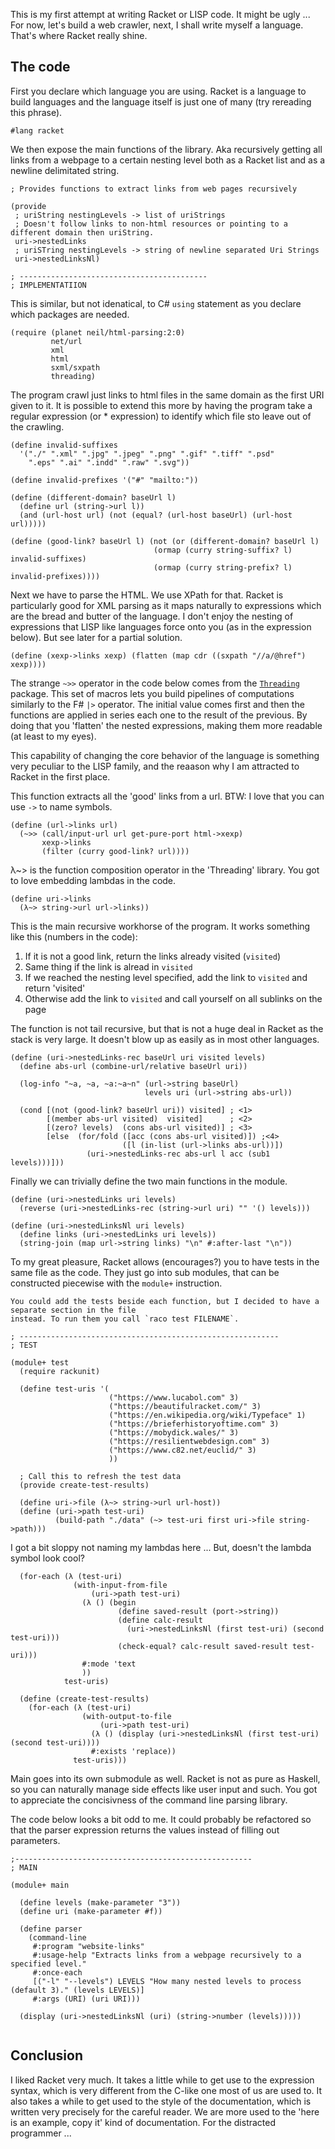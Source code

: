   This is my first attempt at writing Racket or LISP code. It might be ugly ...
  For now, let's build a web crawler, next, I shall write myself a language.
  That's where Racket really shine.

## The code
  First you declare which language you are using. Racket is a language to build
  languages and the language itself is just one of many (try rereading this phrase).

~~~~racket
#lang racket
~~~~

  We then expose the main functions of the library. Aka recursively getting all links from a webpage
  to a certain nesting level both as a Racket list and as a newline delimitated string.

~~~~racket
; Provides functions to extract links from web pages recursively

(provide
 ; uriString nestingLevels -> list of uriStrings
 ; Doesn't follow links to non-html resources or pointing to a different domain then uriString.
 uri->nestedLinks
 ; uriSTring nestingLevels -> string of newline separated Uri Strings
 uri->nestedLinksNl)

; ------------------------------------------
; IMPLEMENTATIION
~~~~

  This is similar, but not idenatical, to C# `using` statement as you declare which packages are needed.

~~~~racket
(require (planet neil/html-parsing:2:0)
         net/url
         xml
         html
         sxml/sxpath
         threading)
~~~~

  The program crawl just links to html files in the same domain as the first URI given to it. It is
  possible to extend this more by having the program take a regular expression (or * expression) to 
  identify which file sto leave out of the crawling.

~~~~racket
(define invalid-suffixes
  '("./" ".xml" ".jpg" ".jpeg" ".png" ".gif" ".tiff" ".psd"
    ".eps" ".ai" ".indd" ".raw" ".svg"))

(define invalid-prefixes '("#" "mailto:"))

(define (different-domain? baseUrl l)
  (define url (string->url l))
  (and (url-host url) (not (equal? (url-host baseUrl) (url-host url)))))

(define (good-link? baseUrl l) (not (or (different-domain? baseUrl l)
                                (ormap (curry string-suffix? l) invalid-suffixes)
                                (ormap (curry string-prefix? l) invalid-prefixes))))
~~~~

  Next we have to parse the HTML. We use XPath for that. Racket is particularly good for XML parsing as
  it maps naturally to expressions which are the bread and butter of the language. I don't enjoy
  the nesting of expressions that LISP like languages force onto you (as in the expression below). But
  see later for a partial solution.

~~~~racket
(define (xexp->links xexp) (flatten (map cdr ((sxpath "//a/@href") xexp))))
~~~~

  The strange `~>>` operator in the code below comes from the [`Threading`](https://docs.racket-lang.org/threading/index.html)
  package. This set of macros lets you build pipelines of computations similarly to the F# `|>` operator.
  The initial value comes first and then the functions are applied in series each one to the result of 
  the previous. By doing that you 'flatten' the nested expressions, making them more readable (at least to my eyes).

  This capability of changing the core behavior of the language is something very peculiar to the LISP family,
  and the reaason why I am attracted to Racket in the first place.

  This function extracts all the 'good' links from a url. BTW: I love that you can use `->` to name symbols.

~~~~racket
(define (url->links url)
  (~>> (call/input-url url get-pure-port html->xexp)
       xexp->links
       (filter (curry good-link? url))))
~~~~

 λ~> is the function composition operator in the 'Threading' library. You got to love embedding lambdas in the code. 

~~~~racket
(define uri->links
  (λ~> string->url url->links))
~~~~

  This is the main recursive workhorse of the program. It works something like this (numbers in the code):

  1. If it is not a good link, return the links already visited (`visited`)
  2. Same thing if the link is alread in `visited`
  3. If we reached the nesting level specified, add the link to `visited` and return 'visited'
  4. Otherwise add the link to `visited` and call yourself on all sublinks on the page

  The function is not tail recursive, but that is not a huge deal in Racket as the stack is very large.
  It doesn't blow up as easily as in most other languages.

~~~~racket
(define (uri->nestedLinks-rec baseUrl uri visited levels)
  (define abs-url (combine-url/relative baseUrl uri))
  
  (log-info "~a, ~a, ~a:~a~n" (url->string baseUrl)
                              levels uri (url->string abs-url))

  (cond [(not (good-link? baseUrl uri)) visited] ; <1>
        [(member abs-url visited)  visited]      ; <2>
        [(zero? levels)  (cons abs-url visited)] ; <3>
        [else  (for/fold ([acc (cons abs-url visited)]) ;<4>
                         ([l (in-list (url->links abs-url))])
                 (uri->nestedLinks-rec abs-url l acc (sub1 levels)))]))
~~~~

 Finally we can trivially define the two main functions in the module. 

~~~~racket
(define (uri->nestedLinks uri levels)
  (reverse (uri->nestedLinks-rec (string->url uri) "" '() levels)))

(define (uri->nestedLinksNl uri levels)
  (define links (uri->nestedLinks uri levels))
  (string-join (map url->string links) "\n" #:after-last "\n"))
~~~~

 To my great pleasure, Racket allows (encourages?) you to have tests in the same file as the code.
    They just go into sub modules, that can be constructed piecewise with the `module+` instruction.

    You could add the tests beside each function, but I decided to have a separate section in the file
    instead. To run them you call `raco test FILENAME`.

~~~~racket
; ----------------------------------------------------------
; TEST

(module+ test
  (require rackunit)

  (define test-uris '(
                      ("https://www.lucabol.com" 3)
                      ("https://beautifulracket.com/" 3)
                      ("https://en.wikipedia.org/wiki/Typeface" 1)
                      ("https://brieferhistoryoftime.com" 3)
                      ("https://mobydick.wales/" 3)
                      ("https://resilientwebdesign.com" 3)
                      ("https://www.c82.net/euclid/" 3)
                      ))

  ; Call this to refresh the test data
  (provide create-test-results)

  (define uri->file (λ~> string->url url-host))
  (define (uri->path test-uri)
          (build-path "./data" (~> test-uri first uri->file string->path)))
~~~~

 I got a bit sloppy not naming my lambdas here ... But, doesn't the lambda symbol look cool? 

~~~~racket
  (for-each (λ (test-uri)
              (with-input-from-file
                  (uri->path test-uri)
                (λ () (begin
                        (define saved-result (port->string))
                        (define calc-result
                          (uri->nestedLinksNl (first test-uri) (second test-uri)))
                        (check-equal? calc-result saved-result test-uri)))
                #:mode 'text
                ))
            test-uris)

  (define (create-test-results)
    (for-each (λ (test-uri)
                (with-output-to-file
                    (uri->path test-uri)                  
                  (λ () (display (uri->nestedLinksNl (first test-uri) (second test-uri))))
                  #:exists 'replace))
              test-uris)))
~~~~

  Main goes into its own submodule as well. Racket is not as pure as Haskell, so you can naturally 
  manage side effects like user input and such. You got to appreciate the concisivness of the command
  line parsing library.

  The code below looks a bit odd to me. It could probably be refactored
  so that the parser expression returns the values instead of filling out  parameters.

~~~~racket
;-----------------------------------------------------
; MAIN

(module+ main

  (define levels (make-parameter "3"))
  (define uri (make-parameter #f))

  (define parser
    (command-line
     #:program "website-links"
     #:usage-help "Extracts links from a webpage recursively to a specified level."
     #:once-each
     [("-l" "--levels") LEVELS "How many nested levels to process (default 3)." (levels LEVELS)]
     #:args (URI) (uri URI)))
      
  (display (uri->nestedLinksNl (uri) (string->number (levels)))))
  
~~~~

  ## Conclusion

  I liked Racket very much. It takes a little while to get use to the expression syntax, which is very
  different from the C-like one most of us are used to. It also takes a while to get used to the style 
  of the documentation, which is written very precisely for the careful reader. We are more used to the
  'here is an example, copy it' kind of documentation. For the distracted programmer ...
  

